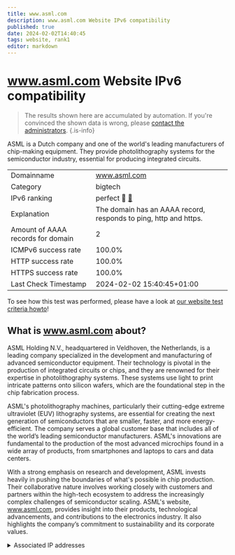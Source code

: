 ```yaml
---
title: www.asml.com
description: www.asml.com Website IPv6 compatibility
published: true
date: 2024-02-02T14:40:45
tags: website, rank1
editor: markdown
---
```


# www.asml.com Website IPv6 compatibility

> The results shown here are accumulated by automation. If you're convinced the shown data is wrong, please [contact the administrators](/howto/chat). 
{.is-info}

ASML is a Dutch company and one of the world's leading manufacturers of chip-making equipment. They provide photolithography systems for the semiconductor industry, essential for producing integrated circuits.


|   |   |
| - | - |
| Domainname | www.asml.com
| Category | bigtech |
| IPv6 ranking | perfect :1st_place_medal: [🔗](/howto/ranking) |
| Explanation | The domain has an AAAA record, responds to ping, http and https. |
| Amount of AAAA records for domain | 2 |
| ICMPv6 success rate | 100.0%|
| HTTP success rate | 100.0% |
| HTTPS success rate | 100.0% |
| Last Check Timestamp | 2024-02-02 15:40:45+01:00 |

To see how this test was performed, please have a look at [our website test criteria howto](/howto/testcriteria/website)!


## What is www.asml.com about?
ASML Holding N.V., headquartered in Veldhoven, the Netherlands, is a leading company specialized in the development and manufacturing of advanced semiconductor equipment. Their technology is pivotal in the production of integrated circuits or chips, and they are renowned for their expertise in photolithography systems. These systems use light to print intricate patterns onto silicon wafers, which are the foundational step in the chip fabrication process.

ASML's photolithography machines, particularly their cutting-edge extreme ultraviolet (EUV) lithography systems, are essential for creating the next generation of semiconductors that are smaller, faster, and more energy-efficient. The company serves a global customer base that includes all of the world’s leading semiconductor manufacturers. ASML's innovations are fundamental to the production of the most advanced microchips found in a wide array of products, from smartphones and laptops to cars and data centers.

With a strong emphasis on research and development, ASML invests heavily in pushing the boundaries of what's possible in chip production. Their collaborative nature involves working closely with customers and partners within the high-tech ecosystem to address the increasingly complex challenges of semiconductor scaling. ASML's website, www.asml.com, provides insight into their products, technological advancements, and contributions to the electronics industry. It also highlights the company’s commitment to sustainability and its corporate values.



<details>
<summary>Associated IP addresses</summary>

2620:1ec:bdf::45

2620:1ec:46::45

</details>
